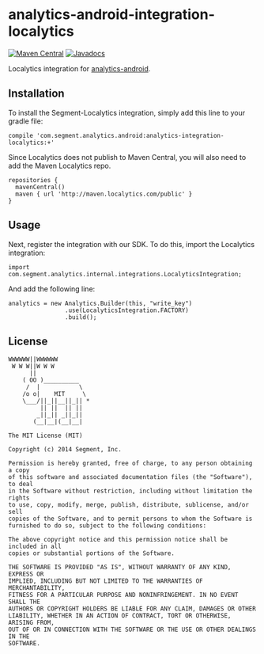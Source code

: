 analytics-android-integration-localytics
=======================================

[![Maven Central](https://maven-badges.herokuapp.com/maven-central/com.segment.analytics.android.integrations/localytics/badge.svg)](https://maven-badges.herokuapp.com/maven-central/com.segment.analytics.android.integrations/localytics)
[![Javadocs](http://javadoc-badge.appspot.com/com.segment.analytics.android.integrations/localytics.svg?label=javadoc)](http://javadoc-badge.appspot.com/com.segment.analytics.android.integrations/localytics)

Localytics integration for [analytics-android](https://github.com/segmentio/analytics-android).

## Installation

To install the Segment-Localytics integration, simply add this line to your gradle file: 

```
compile 'com.segment.analytics.android:analytics-integration-localytics:+'
```

Since Localytics does not publish to Maven Central, you will also need to add the Maven Localytics repo. 

```
repositories {
  mavenCentral()
  maven { url 'http://maven.localytics.com/public' }
}
```

## Usage

Next, register the integration with our SDK.  To do this, import the Localytics integration:


```
import com.segment.analytics.internal.integrations.LocalyticsIntegration;

```

And add the following line:

```
analytics = new Analytics.Builder(this, "write_key")
                .use(LocalyticsIntegration.FACTORY)
                .build();
```

## License

```
WWWWWW||WWWWWW
 W W W||W W W
      ||
    ( OO )__________
     /  |           \
    /o o|    MIT     \
    \___/||_||__||_|| *
         || ||  || ||
        _||_|| _||_||
       (__|__|(__|__|

The MIT License (MIT)

Copyright (c) 2014 Segment, Inc.

Permission is hereby granted, free of charge, to any person obtaining a copy
of this software and associated documentation files (the "Software"), to deal
in the Software without restriction, including without limitation the rights
to use, copy, modify, merge, publish, distribute, sublicense, and/or sell
copies of the Software, and to permit persons to whom the Software is
furnished to do so, subject to the following conditions:

The above copyright notice and this permission notice shall be included in all
copies or substantial portions of the Software.

THE SOFTWARE IS PROVIDED "AS IS", WITHOUT WARRANTY OF ANY KIND, EXPRESS OR
IMPLIED, INCLUDING BUT NOT LIMITED TO THE WARRANTIES OF MERCHANTABILITY,
FITNESS FOR A PARTICULAR PURPOSE AND NONINFRINGEMENT. IN NO EVENT SHALL THE
AUTHORS OR COPYRIGHT HOLDERS BE LIABLE FOR ANY CLAIM, DAMAGES OR OTHER
LIABILITY, WHETHER IN AN ACTION OF CONTRACT, TORT OR OTHERWISE, ARISING FROM,
OUT OF OR IN CONNECTION WITH THE SOFTWARE OR THE USE OR OTHER DEALINGS IN THE
SOFTWARE.
```
